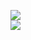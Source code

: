 [![](https://img.shields.io/badge/Made%20With-Github%20Spray-lightgrey.svg?style=for-the-badge&logo=github)](https://github.com/Annihil/github-spray#21978)  
[![](https://i.imgur.com/2DrTn0Z.gif)](https://github.com/Annihil/github-spray)